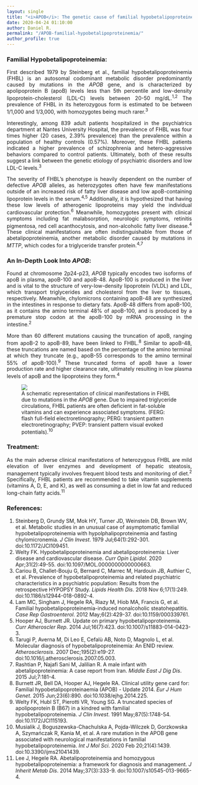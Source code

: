```yaml
---
layout: single
title: "<i>APOB</i>: The genetic cause of familial hypobetalipoproteinemia"
date: 2020-04-24 01:10:00
author: Daniel R.
permalink: "/APOB-familial-hypobetalipoproteinemia/"
author_profile: true
---
```

### Familial Hypobetalipoproteinemia:

<div style="text-align: justify"><p>First described 1979 by Steinberg et al., familial hypobetalipoproteinemia (FHBL) is an autosomal codominant metabolic disorder predominantly caused by mutations in the <i>APOB</i> gene, and is characterized by apolipoprotein B (apoB) levels less than 5th percentile and low-density lipoprotein-cholesterol (LDL-C) levels between 20-50 mg/dL.<sup>1,2</sup> The prevalence of FHBL in its heterozygous form is estimated to be between 1/1,000 and 1/3,000, with homozygotes being much rarer.<sup>3</sup></p>

<p>Interestingly, among 839 adult patients hospitalized in the psychiatrics department at Nantes University Hospital, the prevalence of FHBL was four times higher (20 cases, 2.39% prevalence) than the prevalence within a population of healthy controls (0.57%). Moreover, these FHBL patients indicated a higher prevalence of schizophrenia and hetero-aggressive behaviors compared to control patients. Ultimately, both of these results suggest a link between the genetic etiology of psychiatric disorders and low LDL-C levels.<sup>3</sup></p>

<p>The severity of FHBL’s phenotype is heavily dependent on the number of defective <i>APOB</i> alleles, as heterozygotes often have few manifestations outside of an increased risk of fatty liver disease and low apoB-containing lipoprotein levels in the serum.<sup>4,5</sup> Additionally, it is hypothesized that having these low levels of atherogenic lipoproteins may yield the individual cardiovascular protection.<sup>6</sup> Meanwhile, homozygotes present with clinical symptoms including fat malabsorption, neurologic symptoms, retinitis pigmentosa, red cell acanthocytosis, and non-alcoholic fatty liver disease.<sup>4</sup> These clinical manifestations are often indistinguishable from those of abetalipoproteinemia, another metabolic disorder caused by mutations in <i>MTTP</i>, which codes for a triglyceride transfer protein.<sup>4,7</sup></p></div>

### An In-Depth Look Into <i>APOB</i>:

<div style="text-align: justify"><p>Found at chromosome 2p24-p23, <i>APOB</i> typically encodes two isoforms of apoB in plasma, apoB-100 and apoB-48. ApoB-100 is produced in the liver and is vital to the structure of very-low-density lipoprotein (VLDL) and LDL, which transport triglycerides and cholesterol from the liver to tissues, respectively. Meanwhile, chylomicrons containing apoB-48 are synthesized in the intestines in response to dietary fats. ApoB-48 differs from apoB-100, as it contains the amino terminal 48% of apoB-100, and is produced by a premature stop codon at the apoB-100 by mRNA processing in the intestine.<sup>2</sup></p>

<p>More than 60 different mutations causing the truncation of apoB, ranging from apoB-2 to apoB-89, have been linked to FHBL.<sup>8</sup> Similar to apoB-48, these truncations are named based on the percentage of the amino terminal at which they truncate (e.g., apoB-55 corresponds to the amino terminal 55% of apoB-100).<sup>9</sup> These truncated forms of apoB have a lower production rate and higher clearance rate, ultimately resulting in low plasma levels of apoB and the lipoproteins they form.<sup>4</sup></p></div>

<figure>
  <img src="https://www.mdpi.com/ijms/ijms-21-01439/article_deploy/html/images/ijms-21-01439-g008.png">
    <figcaption>A schematic representation of clinical manifestations in FHBL due to mutations in the <i>APOB</i> gene. Due to impaired triglyceride circulations, FHBL patients are often deficient in fat-soluble vitamins and can experience associated symptoms. (FERG: flash full-field electroretinography; PERG: transient pattern electroretinography; PVEP: transient pattern visual evoked potentials).<sup>10</sup></figcaption>
</figure>

### Treatment:

<div style="text-align: justify"><p>As the main adverse clinical manifestations of heterozygous FHBL are mild elevation of liver enzymes and development of hepatic steatosis, management typically involves frequent blood tests and monitoring of diet.<sup>2</sup> Specifically, FHBL patients are recommended to take vitamin supplements (vitamins A, D, E, and K), as well as consuming a diet in low fat and reduced long-chain fatty acids.<sup>11</sup></p></div>

### References:
1. Steinberg D, Grundy SM, Mok HY, Turner JD, Weinstein DB, Brown WV, et al. Metabolic studies in an unusual case of asymptomatic familial hypobetalipoproteinemia with hypolphalipoproteinemia and fasting chylomicronemia. _J Clin Invest_. 1979 Jul;64(1):292-301. doi:10.1172/JCI109451.
2. Welty FK. Hypobetalipoproteinemia and abetalipoproteinemia: Liver disease and cardiovascular disease. _Curr Opin Lipidol_. 2020 Apr;31(2):49-55. doi:10.1097/MOL.0000000000000663.
3. Cariou B, Challet-Bouju G, Bernard C, Marrec M, Hardouin JB, Authier C, et al. Prevalence of hypobetalipoproteinemia and related psychiatric characteristics in a psychiatric population: Results from the retrospective HYPOPSY Study. _Lipids Health Dis_. 2018 Nov 6;17(1):249. doi:10.1186/s12944-018-0892-4.
4. Lam MC, Singham J, Hegele RA, Riazy M, Hiob MA, Francis G, et al. Familial hypobetalipoproteinemia-induced nonalcoholic steatohepatitis. _Case Rep Gastroenterol_. 2012 May;6(2):429-37. doi:10.1159/000339761.
5. Hooper AJ, Burnett JR. Update on primary hypobetalipoproteinemia. _Curr Atheroscler Rep_. 2014 Jul;16(7):423. doi:10.1007/s11883-014-0423-3.
6. Tarugi P, Averna M, Di Leo E, Cefalù AB, Noto D, Magnolo L, et al. Molecular diagnosis of hypobetalipoproteinemia: An ENID review. _Atherosclerosis_. 2007 Dec;195(2):e19-27. doi:10.1016/j.atherosclerosis.2007.05.003.
7. Rashtian P, Najafi Sani M, Jalilian R. A male infant with abetalipoproteinemia: A case report from Iran. _Middle East J Dig Dis_. 2015 Jul;7:181-4.
8. Burnett JR, Bell DA, Hooper AJ, Hegele RA. Clinical utility gene card for: Familial hypobetalipoproteinaemia (APOB) - Update 2014. _Eur J Hum Genet_. 2015 Jun;23(6):890. doi:10.1038/ejhg.2014.225.
9. Welty FK, Hubl ST, Pierotti VR, Young SG. A truncated species of apolipoprotein B (B67) in a kindred with familial hypobetalipoproteinemia. _J Clin Invest_. 1991 May;87(5):1748-54. doi:10.1172/JCI115193.
10. Musialik J, Boguszewska-Chachulska A, Pojda-Wilczek D, Gorzkowska A, Szymańczak R, Kania M, et al. A rare mutation in the APOB gene associated with neurological manifestations in familial hypobetalipoproteinemia. _Int J Mol Sci_. 2020 Feb 20;21(4):1439. doi:10.3390/ijms21041439.
11. Lee J, Hegele RA. Abetalipoproteinemia and homozygous hypobetalipoproteinemia: a framework for diagnosis and management. _J Inherit Metab Dis_. 2014 May;37(3):333-9. doi:10.1007/s10545-013-9665-4.
